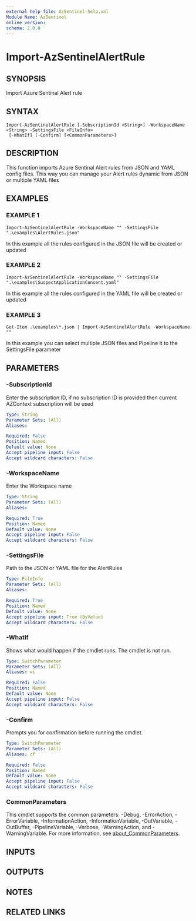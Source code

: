 ```yaml
---
external help file: AzSentinel-help.xml
Module Name: AzSentinel
online version:
schema: 2.0.0
---
```


# Import-AzSentinelAlertRule

## SYNOPSIS
Import Azure Sentinal Alert rule

## SYNTAX

```
Import-AzSentinelAlertRule [-SubscriptionId <String>] -WorkspaceName <String> -SettingsFile <FileInfo>
 [-WhatIf] [-Confirm] [<CommonParameters>]
```

## DESCRIPTION
This function imports Azure Sentinal Alert rules from JSON and YAML config files.
This way you can manage your Alert rules dynamic from JSON or multiple YAML files

## EXAMPLES

### EXAMPLE 1
```
Import-AzSentinelAlertRule -WorkspaceName "" -SettingsFile ".\examples\AlertRules.json"
```

In this example all the rules configured in the JSON file will be created or updated

### EXAMPLE 2
```
Import-AzSentinelAlertRule -WorkspaceName "" -SettingsFile ".\examples\SuspectApplicationConsent.yaml"
```

In this example all the rules configured in the YAML file will be created or updated

### EXAMPLE 3
```
Get-Item .\examples\*.json | Import-AzSentinelAlertRule -WorkspaceName ""
```

In this example you can select multiple JSON files and Pipeline it to the SettingsFile parameter

## PARAMETERS

### -SubscriptionId
Enter the subscription ID, if no subscription ID is provided then current AZContext subscription will be used

```yaml
Type: String
Parameter Sets: (All)
Aliases:

Required: False
Position: Named
Default value: None
Accept pipeline input: False
Accept wildcard characters: False
```

### -WorkspaceName
Enter the Workspace name

```yaml
Type: String
Parameter Sets: (All)
Aliases:

Required: True
Position: Named
Default value: None
Accept pipeline input: False
Accept wildcard characters: False
```

### -SettingsFile
Path to the JSON or YAML file for the AlertRules

```yaml
Type: FileInfo
Parameter Sets: (All)
Aliases:

Required: True
Position: Named
Default value: None
Accept pipeline input: True (ByValue)
Accept wildcard characters: False
```

### -WhatIf
Shows what would happen if the cmdlet runs.
The cmdlet is not run.

```yaml
Type: SwitchParameter
Parameter Sets: (All)
Aliases: wi

Required: False
Position: Named
Default value: None
Accept pipeline input: False
Accept wildcard characters: False
```

### -Confirm
Prompts you for confirmation before running the cmdlet.

```yaml
Type: SwitchParameter
Parameter Sets: (All)
Aliases: cf

Required: False
Position: Named
Default value: None
Accept pipeline input: False
Accept wildcard characters: False
```

### CommonParameters
This cmdlet supports the common parameters: -Debug, -ErrorAction, -ErrorVariable, -InformationAction, -InformationVariable, -OutVariable, -OutBuffer, -PipelineVariable, -Verbose, -WarningAction, and -WarningVariable. For more information, see [about_CommonParameters](http://go.microsoft.com/fwlink/?LinkID=113216).

## INPUTS

## OUTPUTS

## NOTES

## RELATED LINKS
